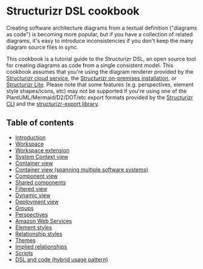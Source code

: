 # Structurizr DSL cookbook

Creating software architecture diagrams from a textual definition ("diagrams as code") is becoming more popular,
but if you have a collection of related diagrams, it's easy to introduce inconsistencies if you don't keep the many
diagram source files in sync.

This cookbook is a tutorial guide to the Structurizr DSL, an open source tool for creating diagrams as code from
a single consistent model. This cookbook assumes that you're using the diagram renderer provided by the
[Structurizr cloud service](https://structurizr.com/help/cloud-service),
the [Structurizr on-premises installation](https://structurizr.com/help/on-premises),
or [Structurizr Lite](https://structurizr.com/help/lite).
Please note that some features (e.g. perspectives, element style shapes/icons, etc) may not be supported if you're
using one of the PlantUML/Mermaid/D2/DOT/etc export formats provided by the
[Structurizr CLI](https://github.com/structurizr/cli) and the [structurizr-export library](https://github.com/structurizr/export).

## Table of contents

- [Introduction](introduction)
- [Workspace](workspace)
- [Workspace extension](workspace-extension)
- [System Context view](system-context-view)
- [Container view](container-view)
- [Container view (spanning multiple software systems)](container-view-for-multiple-software-systems)
- [Component view](component-view)
- [Shared components](shared-components)
- [Filtered view](filtered-view)
- [Dynamic view](dynamic-view)
- [Deployment view](deployment-view)
- [Groups](groups)
- [Perspectives](perspectives)
- [Amazon Web Services](amazon-web-services)
- [Element styles](element-styles)
- [Relationship styles](relationship-styles)
- [Themes](themes)
- [Implied relationships](implied-relationships)
- [Scripts](scripts)
- [DSL and code (hybrid usage pattern)](dsl-and-code)